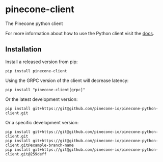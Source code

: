 # pinecone-client
The Pinecone python client

For more information about how to use the Python client visit the [docs](https://www.pinecone.io/docs/).

## Installation

Install a released version from pip:
```shell
pip install pinecone-client
```
Using the GRPC version of the client will decrease latency:
```
pip install "pinecone-client[grpc]"
```

Or the latest development version:
```shell
pip install git+https://git@github.com/pinecone-io/pinecone-python-client.git
```

Or a specific development version:
```shell
pip install git+https://git@github.com/pinecone-io/pinecone-python-client.git
pip install git+https://git@github.com/pinecone-io/pinecone-python-client.git@example-branch-name
pip install git+https://git@github.com/pinecone-io/pinecone-python-client.git@259deff
```
